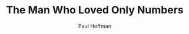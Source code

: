 ---
title: "The Man Who Loved Only Numbers"
subtitle: ""
description: ""
layout: book
author: Paul Hoffman
started: 2012-12-06
read: 2012-12-06
status: read
rating: 4
color: 
cover: 
pages: 302
progress: 0
link: 
---